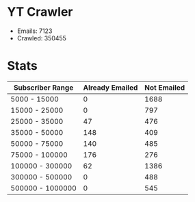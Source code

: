 # YT Crawler
- Emails: 7123
- Crawled: 350455

# Stats
| Subscriber Range  | Already Emailed | Not Emailed |
|-------|-------|-------|
| 5000 - 15000 | 0 | 1688 |
| 15000 - 25000 | 0 | 797 |
| 25000 - 35000 | 47 | 476 |
| 35000 - 50000 | 148 | 409 |
| 50000 - 75000 | 140 | 485 |
| 75000 - 100000 | 176 | 276 |
| 100000 - 300000 | 62 | 1386 |
| 300000 - 500000 | 0 | 488 |
| 500000 - 1000000 | 0 | 545 |
